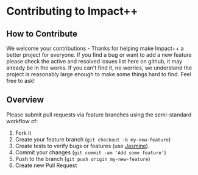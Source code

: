 # Contributing to Impact++

## How to Contribute

We welcome your contributions - Thanks for helping make Impact++ a better project for everyone. If you find a bug or want to add a new feature please check the active and resolved issues list here on github, it may already be in the works. If you can't find it, no worries, we understand the project is reasonably large enough to make some things hard to find. Feel free to ask!

## Overview

Please submit pull requests via feature branches using the semi-standard workflow of:

1. Fork it
2. Create your feature branch (`git checkout -b my-new-feature`)
3. Create tests to verify bugs or features (use [Jasmine](https://github.com/pivotal/jasmine)).
3. Commit your changes (`git commit -am 'Add some feature'`)
4. Push to the branch (`git push origin my-new-feature`)
5. Create new Pull Request